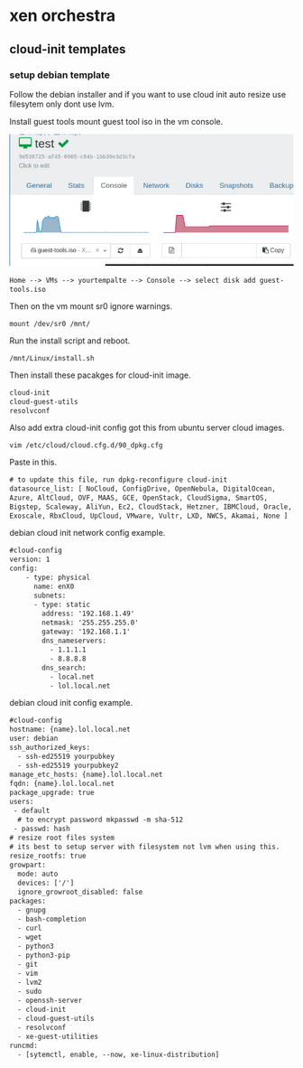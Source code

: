 # xen orchestra




## cloud-init templates


### setup debian template

Follow the debian installer and if you want to use cloud init auto resize use filesytem only dont use lvm.

Install guest tools mount guest tool iso in the vm console.

![console](.pics/xen_orchestra_vm_console.png)

```
Home --> VMs --> yourtempalte --> Console --> select disk add guest-tools.iso
```


Then on the vm mount sr0 ignore warnings.
```
mount /dev/sr0 /mnt/

```

Run the install script and reboot.
```
/mnt/Linux/install.sh 
```

Then install these pacakges for cloud-init image.

```
cloud-init
cloud-guest-utils
resolvconf
```

Also add extra cloud-init config got this from ubuntu server cloud images.
```
vim /etc/cloud/cloud.cfg.d/90_dpkg.cfg
```
Paste in this.
```
# to update this file, run dpkg-reconfigure cloud-init
datasource_list: [ NoCloud, ConfigDrive, OpenNebula, DigitalOcean, Azure, AltCloud, OVF, MAAS, GCE, OpenStack, CloudSigma, SmartOS, Bigstep, Scaleway, AliYun, Ec2, CloudStack, Hetzner, IBMCloud, Oracle, Exoscale, RbxCloud, UpCloud, VMware, Vultr, LXD, NWCS, Akamai, None ]
```

debian cloud init network config example.

```
#cloud-config
version: 1
config:
    - type: physical
      name: enX0
      subnets:
      - type: static
        address: '192.168.1.49'
        netmask: '255.255.255.0'
        gateway: '192.168.1.1'
        dns_nameservers:
          - 1.1.1.1
          - 8.8.8.8
        dns_search:
          - local.net
          - lol.local.net
```
debian cloud init config example.
```
#cloud-config
hostname: {name}.lol.local.net
user: debian
ssh_authorized_keys:
  - ssh-ed25519 yourpubkey
  - ssh-ed25519 yourpubkey2
manage_etc_hosts: {name}.lol.local.net
fqdn: {name}.lol.local.net
package_upgrade: true
users:
 - default
  # to encrypt password mkpasswd -m sha-512
 - passwd: hash
# resize root files system
# its best to setup server with filesystem not lvm when using this.
resize_rootfs: true
growpart:
  mode: auto
  devices: ['/']
  ignore_growroot_disabled: false
packages:
  - gnupg
  - bash-completion
  - curl
  - wget
  - python3
  - python3-pip
  - git
  - vim
  - lvm2
  - sudo
  - openssh-server
  - cloud-init
  - cloud-guest-utils
  - resolvconf
  - xe-guest-utilities
runcmd:
  - [sytemctl, enable, --now, xe-linux-distribution]

```



